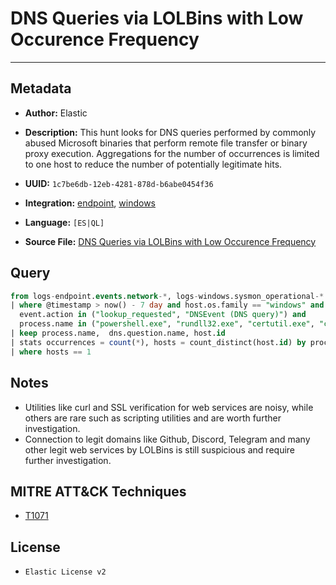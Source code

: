 # DNS Queries via LOLBins with Low Occurence Frequency

---

## Metadata

- **Author:** Elastic
- **Description:** This hunt looks for DNS queries performed by commonly abused Microsoft binaries that perform remote file transfer or binary proxy execution. Aggregations for the number of occurrences is limited to one host to reduce the number of potentially legitimate hits.

- **UUID:** `1c7be6db-12eb-4281-878d-b6abe0454f36`
- **Integration:** [endpoint](https://docs.elastic.co/integrations/endpoint), [windows](https://docs.elastic.co/integrations/windows)
- **Language:** `[ES|QL]`
- **Source File:** [DNS Queries via LOLBins with Low Occurence Frequency](../queries/domain_names_queried_via_lolbins_and_with_low_occurence_frequency.toml)
## Query

```sql
from logs-endpoint.events.network-*, logs-windows.sysmon_operational-*
| where @timestamp > now() - 7 day and host.os.family == "windows" and event.category == "network" and
  event.action in ("lookup_requested", "DNSEvent (DNS query)") and
  process.name in ("powershell.exe", "rundll32.exe", "certutil.exe", "curl.exe", "wget.exe", "CertReq.exe", "bitsadmin.exe", "mshta.exe", "pwsh.exe", "wmic.exe", "wscript.exe", "cscript.exe", "msbuild.exe", "regsvr32.exe", "MSBuild.exe", "InstallUtil.exe", "RegAsm.exe", "RegSvcs.exe",  "msxsl.exe", "CONTROL.EXE", "Microsoft.Workflow.Compiler.exe", "msiexec.exe") and dns.question.name rlike """.+\.[a-z-A-Z]{2,3}"""
| keep process.name,  dns.question.name, host.id
| stats occurrences = count(*), hosts = count_distinct(host.id) by process.name, dns.question.name
| where hosts == 1
```

## Notes

- Utilities like curl and SSL verification for web services are noisy, while others are rare such as scripting utilities and are worth further investigation.
- Connection to legit domains like Github, Discord, Telegram and many other legit web services by LOLBins is still suspicious and require further investigation.

## MITRE ATT&CK Techniques

- [T1071](https://attack.mitre.org/techniques/T1071)

## License

- `Elastic License v2`
